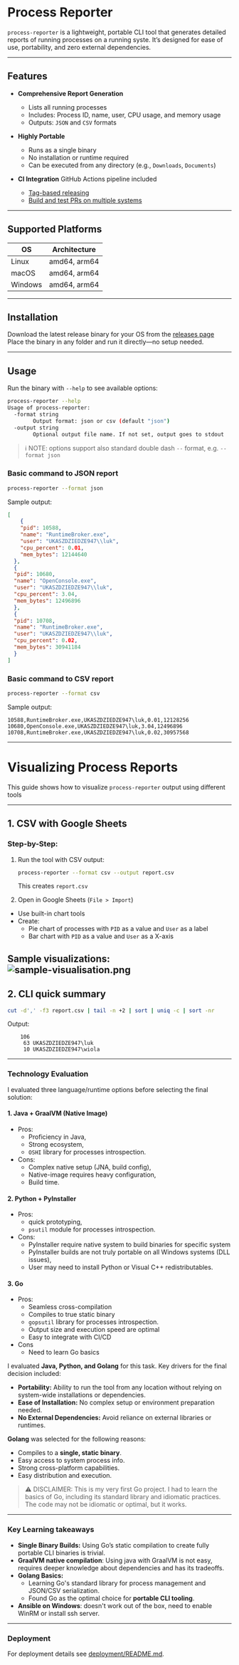 # Process Reporter

`process-reporter` is a lightweight, portable CLI tool that generates detailed reports of running processes on a running syste. It’s designed for ease of use, portability, and zero external dependencies.

---

## Features

- **Comprehensive Report Generation**
    - Lists all running processes
    - Includes: Process ID, name, user, CPU usage, and memory usage
    - Outputs: `JSON` and `CSV` formats

- **Highly Portable**
    - Runs as a single binary
    - No installation or runtime required
    - Can be executed from any directory (e.g., `Downloads`, `Documents`)

- **CI Integration**
  GitHub Actions pipeline included
  - [Tag-based releasing](.github/workflows/release.yml)
  - [Build and test PRs on multiple systems](.github/workflows/pr-build.yml)

---

## Supported Platforms

| OS      | Architecture |
|---------|--------------|
| Linux   | amd64, arm64 |
| macOS   | amd64, arm64 |
| Windows | amd64, arm64 |

---

## Installation

Download the latest release binary for your OS from the [releases page](https://github.com/ldziedziul/process-reporter-go/releases)
Place the binary in any folder and run it directly—no setup needed.

---

## Usage

Run the binary with `--help` to see available options:

```bash
process-reporter --help
Usage of process-reporter:
  -format string
        Output format: json or csv (default "json")
  -output string
        Optional output file name. If not set, output goes to stdout
```
> ℹ️ NOTE: options support also standard double dash `--` format, e.g. `--format json`

### Basic command to JSON report 

```bash
process-reporter --format json
```

Sample output:
```json
[
    {
    "pid": 10588,
    "name": "RuntimeBroker.exe",
    "user": "UKASZDZIEDZE947\\luk",
    "cpu_percent": 0.01,
    "mem_bytes": 12144640
  },
  {
  "pid": 10680,
  "name": "OpenConsole.exe",
  "user": "UKASZDZIEDZE947\\luk",
  "cpu_percent": 3.04,
  "mem_bytes": 12496896
  },
  {
  "pid": 10708,
  "name": "RuntimeBroker.exe",
  "user": "UKASZDZIEDZE947\\luk",
  "cpu_percent": 0.02,
  "mem_bytes": 30941184
  }
]
```

### Basic command to CSV report 

```bash
process-reporter --format csv
```

Sample output:
```csv
10588,RuntimeBroker.exe,UKASZDZIEDZE947\luk,0.01,12128256
10680,OpenConsole.exe,UKASZDZIEDZE947\luk,3.04,12496896
10708,RuntimeBroker.exe,UKASZDZIEDZE947\luk,0.02,30957568
```

---

# Visualizing Process Reports

This guide shows how to visualize `process-reporter` output using different tools

---

## 1. CSV with Google Sheets

### Step-by-Step:

1. Run the tool with CSV output:

   ```bash
   process-reporter --format csv --output report.csv
   ```

   This creates `report.csv`

2. Open in Google Sheets (`File > Import`)

  * Use built-in chart tools
  * Create:
    * Pie chart of processes with `PID` as a value and `User` as a label
    * Bar chart with `PID` as a value and `User` as a X-axis

Sample visualizations:
![sample-visualisation.png](sample-visualisation.png)
---

## 2. CLI quick summary

```bash
cut -d',' -f3 report.csv | tail -n +2 | sort | uniq -c | sort -nr
```
Output:
```
    106
     63 UKASZDZIEDZE947\luk
     10 UKASZDZIEDZE947\wiola
```

---

### Technology Evaluation

I evaluated three language/runtime options before selecting the final solution:

#### 1. **Java + GraalVM (Native Image)**

* Pros: 
  * Proficiency in Java,
  * Strong ecosystem, 
  * `OSHI` library for processes introspection.
* Cons: 
  * Complex native setup (JNA, build config), 
  * Native-image requires heavy configuration,
  * Build time.

#### 2. **Python + PyInstaller**

* Pros: 
  * quick prototyping, 
  * `psutil` module for processes introspection.
* Cons: 
  * PyInstaller require native system to build binaries for specific system  
  * PyInstaller builds are not truly portable on all Windows systems (DLL issues), 
  * User may need to install Python or Visual C++ redistributables.

#### 3. **Go**

* Pros:
  * Seamless cross-compilation
  * Compiles to true static binary
  * `gopsutil` library for processes introspection.
  * Output size and execution speed are optimal
  * Easy to integrate with CI/CD
* Cons
  * Need to learn Go basics

I evaluated **Java, Python, and Golang** for this task. Key drivers for the final decision included:

* **Portability:** Ability to run the tool from any location without relying on system-wide installations or dependencies.
* **Ease of Installation:** No complex setup or environment preparation needed.
* **No External Dependencies:** Avoid reliance on external libraries or runtimes.

**Golang** was selected for the following reasons:

* Compiles to a **single, static binary**.
* Easy access to system process info.
* Strong cross-platform capabilities.
* Easy distribution and execution.

> ⚠️ DISCLAIMER: This is my very first Go project. 
> I had to learn the basics of Go, including its standard library and idiomatic practices. The code may not be idiomatic or optimal, but it works.
---

### Key Learning takeaways

* **Single Binary Builds:** Using Go’s static compilation to create fully portable CLI binaries is trivial.
* **GraalVM native compilation**: Using java with GraalVM is not easy, requires deeper knowledge about dependencies and has its tradeoffs.
* **Golang Basics:** 
  * Learning Go's standard library for process management and JSON/CSV serialization.
  * Found Go as the optimal choice for **portable CLI tooling**.
* **Ansible on Windows**: doesn't work out of the box, need to enable WinRM or install ssh server.

---

### Deployment

For deployment details see [deployment/README.md](deployment/README.md).
